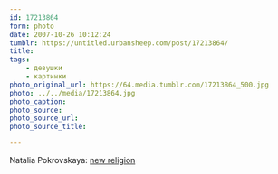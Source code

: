 ```yaml
---
id: 17213864
form: photo
date: 2007-10-26 10:12:24
tumblr: https://untitled.urbansheep.com/post/17213864/
title:
tags:
    - девушки
    - картинки
photo_original_url: https://64.media.tumblr.com/17213864_500.jpg
photo: ../../media/17213864.jpg
photo_caption:
photo_source:
photo_source_url:
photo_source_title:

---
```


<p>Natalia Pokrovskaya: <a href="http://www.flickr.com/photos/shane_tracey/1185492006/">new religion</a></p>
